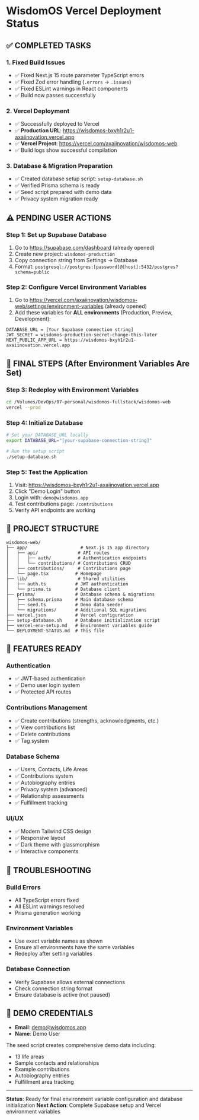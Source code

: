 # WisdomOS Vercel Deployment Status

## ✅ COMPLETED TASKS

### 1. Fixed Build Issues
- ✅ Fixed Next.js 15 route parameter TypeScript errors
- ✅ Fixed Zod error handling (`.errors` → `.issues`)
- ✅ Fixed ESLint warnings in React components
- ✅ Build now passes successfully

### 2. Vercel Deployment
- ✅ Successfully deployed to Vercel
- ✅ **Production URL**: https://wisdomos-bxyh1r2u1-axaiinovation.vercel.app
- ✅ **Vercel Project**: https://vercel.com/axaiinovation/wisdomos-web
- ✅ Build logs show successful compilation

### 3. Database & Migration Preparation
- ✅ Created database setup script: `setup-database.sh`
- ✅ Verified Prisma schema is ready
- ✅ Seed script prepared with demo data
- ✅ Privacy system migration ready

## ⚠️ PENDING USER ACTIONS

### Step 1: Set up Supabase Database
1. Go to https://supabase.com/dashboard (already opened)
2. Create new project: `wisdomos-production`
3. Copy connection string from Settings → Database
4. Format: `postgresql://postgres:[password]@[host]:5432/postgres?schema=public`

### Step 2: Configure Vercel Environment Variables
1. Go to https://vercel.com/axaiinovation/wisdomos-web/settings/environment-variables (already opened)
2. Add these variables for **ALL environments** (Production, Preview, Development):

```
DATABASE_URL = [Your Supabase connection string]
JWT_SECRET = wisdomos-production-secret-change-this-later
NEXT_PUBLIC_APP_URL = https://wisdomos-bxyh1r2u1-axaiinovation.vercel.app
```

## 🚀 FINAL STEPS (After Environment Variables Are Set)

### Step 3: Redeploy with Environment Variables
```bash
cd /Volumes/DevOps/07-personal/wisdomos-fullstack/wisdomos-web
vercel --prod
```

### Step 4: Initialize Database
```bash
# Set your DATABASE_URL locally
export DATABASE_URL="[your-supabase-connection-string]"

# Run the setup script
./setup-database.sh
```

### Step 5: Test the Application
1. Visit: https://wisdomos-bxyh1r2u1-axaiinovation.vercel.app
2. Click "Demo Login" button
3. Login with: `demo@wisdomos.app`
4. Test contributions page: `/contributions`
5. Verify API endpoints are working

## 📁 PROJECT STRUCTURE

```
wisdomos-web/
├── app/                    # Next.js 15 app directory
│   ├── api/               # API routes
│   │   ├── auth/          # Authentication endpoints
│   │   └── contributions/ # Contributions CRUD
│   ├── contributions/     # Contributions page
│   └── page.tsx          # Homepage
├── lib/                   # Shared utilities
│   ├── auth.ts           # JWT authentication
│   └── prisma.ts         # Database client
├── prisma/               # Database schema & migrations
│   ├── schema.prisma     # Main database schema
│   ├── seed.ts           # Demo data seeder
│   └── migrations/       # Additional SQL migrations
├── vercel.json           # Vercel configuration
├── setup-database.sh     # Database initialization script
├── vercel-env-setup.md   # Environment variables guide
└── DEPLOYMENT-STATUS.md  # This file
```

## 🔧 FEATURES READY

### Authentication
- ✅ JWT-based authentication
- ✅ Demo user login system
- ✅ Protected API routes

### Contributions Management
- ✅ Create contributions (strengths, acknowledgments, etc.)
- ✅ View contributions list
- ✅ Delete contributions
- ✅ Tag system

### Database Schema
- ✅ Users, Contacts, Life Areas
- ✅ Contributions system
- ✅ Autobiography entries
- ✅ Privacy system (advanced)
- ✅ Relationship assessments
- ✅ Fulfillment tracking

### UI/UX
- ✅ Modern Tailwind CSS design
- ✅ Responsive layout
- ✅ Dark theme with glassmorphism
- ✅ Interactive components

## 🐛 TROUBLESHOOTING

### Build Errors
- All TypeScript errors fixed
- All ESLint warnings resolved
- Prisma generation working

### Environment Variables
- Use exact variable names as shown
- Ensure all environments have the same variables
- Redeploy after setting variables

### Database Connection
- Verify Supabase allows external connections
- Check connection string format
- Ensure database is active (not paused)

## 📧 DEMO CREDENTIALS

- **Email**: demo@wisdomos.app
- **Name**: Demo User

The seed script creates comprehensive demo data including:
- 13 life areas
- Sample contacts and relationships
- Example contributions
- Autobiography entries
- Fulfillment area tracking

---

**Status**: Ready for final environment variable configuration and database initialization
**Next Action**: Complete Supabase setup and Vercel environment variables